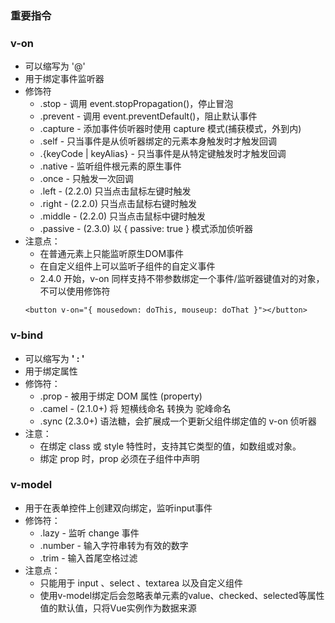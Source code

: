 ### **重要指令**
### v-on
- 可以缩写为  '@'
- 用于绑定事件监听器
- 修饰符
   - .stop - 调用 event.stopPropagation()，停止冒泡
   - .prevent - 调用 event.preventDefault()，阻止默认事件
   - .capture - 添加事件侦听器时使用 capture 模式(捕获模式，外到内)
   - .self - 只当事件是从侦听器绑定的元素本身触发时才触发回调
   - .{keyCode | keyAlias} - 只当事件是从特定键触发时才触发回调
   - .native - 监听组件根元素的原生事件
   - .once - 只触发一次回调
   - .left - (2.2.0) 只当点击鼠标左键时触发
   - .right - (2.2.0) 只当点击鼠标右键时触发
   - .middle - (2.2.0) 只当点击鼠标中键时触发
   - .passive - (2.3.0) 以 { passive: true } 模式添加侦听器
- 注意点：
   - 在普通元素上只能监听原生DOM事件
   - 在自定义组件上可以监听子组件的自定义事件
   - 2.4.0 开始，v-on 同样支持不带参数绑定一个事件/监听器键值对的对象，不可以使用修饰符
   ```
   <button v-on="{ mousedown: doThis, mouseup: doThat }"></button>

### v-bind
- 可以缩写为 **' : '**
- 用于绑定属性
- 修饰符：
   - .prop - 被用于绑定 DOM 属性 (property)
   - .camel - (2.1.0+) 将 短横线命名 转换为 驼峰命名
   - .sync (2.3.0+) 语法糖，会扩展成一个更新父组件绑定值的 v-on 侦听器
- 注意：
   - 在绑定 class 或 style 特性时，支持其它类型的值，如数组或对象。
   - 绑定 prop 时，prop 必须在子组件中声明
   
### v-model
- 用于在表单控件上创建双向绑定，监听input事件
- 修饰符：
   - .lazy -  监听 change 事件
   - .number - 输入字符串转为有效的数字
   - .trim - 输入首尾空格过滤
- 注意点：
   - 只能用于  input 、select 、textarea 以及自定义组件
   - 使用v-model绑定后会忽略表单元素的value、checked、selected等属性值的默认值，只将Vue实例作为数据来源
